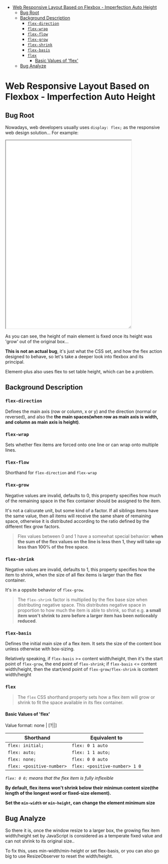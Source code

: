 - [Web Responsive Layout Based on Flexbox - Imperfection Auto Height](#web-responsive-layout-based-on-flexbox---imperfection-auto-height)
  - [Bug Root](#bug-root)
  - [Background Description](#background-description)
    - [`flex-direction`](#flex-direction)
    - [`flex-wrap`](#flex-wrap)
    - [`flex-flow`](#flex-flow)
    - [`flex-grow`](#flex-grow)
    - [`flex-shrink`](#flex-shrink)
    - [`flex-basis`](#flex-basis)
    - [`flex`](#flex)
      - [Basic Values of 'flex'](#basic-values-of-flex)
  - [Bug Analyze](#bug-analyze)

# Web Responsive Layout Based on Flexbox - Imperfection Auto Height

## Bug Root

Nowadays, web developers usually uses `display: flex;` as the responsive web design solution... For example:

<iframe src="./examples/20210716.html" style="width: 400px; height: 600px; overflow: auto; resize: both;"></iframe>

As you can see, the height of main element is fixed once its height was 'grow' out of the original box...

**This is not an actual bug**, it's just what the CSS set, and how the flex action designed to behave, so let's take a deeper look into flexbox and its principal.

Element-plus also uses flex to set table height, which can be a problem.

## Background Description

### `flex-direction`

Defines the main axis (row or column, x or y) and the direction (normal or reversed), and also the **the main spaces(when row as main axis is width, and column as main axis is height)**.

### `flex-wrap`

Sets whether flex items are forced onto one line or can wrap onto multiple lines.

### `flex-flow`

Shorthand for `flex-direction` and `flex-wrap`

### `flex-grow`

Negative values are invalid, defaults to 0, this property specifies how much of the remaining space in the flex container should be assigned to the item.

It's not a calcurate unit, but some kind of a factor. If all siblings items have the same value, then all items will receive the same share of remaining space, otherwise it is distributed according to the ratio defined by the different flex grow factors.

> Flex values between 0 and 1 have a somewhat special behavior: **when the sum of the flex values on the line is less then 1, they will take up less than 100% of the free space**.

### `flex-shrink`

Negative values are invalid, defaults to 1, this property specifies how the item to shrink, when the size of all flex items is larger than the flex container.

It's in a oppsite behavior of `flex-grow`.

> The `flex-shrink` factor is multiplied by the flex base size when distributing negative space. This distributes negative space in proportion to how much the item is able to shrink, so that e.g. **a small item won't shrink to zero before a larger item has been noticeably reduced**.

### `flex-basis`

Defines the initial main size of a flex item. It sets the size of the content box unless otherwise with box-sizing.

Relatively speaking, if `flex-basis` >= content width/height, then it's the start point of `flex-grow`, the end point of `flex-shrink`; if `flex-basis` <= content width/height, then the start/end point of `flex-grow/flex-shrink` is content width/height

### `flex`

> The `flex` CSS shorthand property sets how a flex item will grow or shrink to fit the space available in its flex container.

#### Basic Values of 'flex'

Value format: none | [<flex-grow><flex-shrink>?||<flex-basis>]

| Shorthand                 | Equivalent to                 |
| ------------------------- | ----------------------------- |
| `flex: initial;`          | `flex: 0 1 auto`              |
| `flex: auto;`             | `flex: 1 1 auto;`             |
| `flex: none;`             | `flex: 0 0 auto`              |
| `flex: <positive-number>` | `flex: <positive-number> 1 0` |

_`flex: 0 0;` means that the flex item is fully inflexible_

**By default, flex items won't shrink below their minimun content size(the length of the longest word or fixed-size element).**

**Set the `min-width` or `min-height`, can change the element minimum size**

## Bug Analyze

So there it is, once the window resize to a larger box, the growing flex item width/height set by JavaScript is considered as a temperate fixed value and can not shrink to its original size..

To fix this, uses min-width/min-height or set flex-basis, or you can also go big to use ResizeObserver to reset the width/height.
